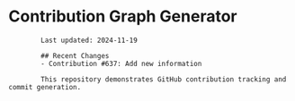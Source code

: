 # Contribution Graph Generator
            
            Last updated: 2024-11-19
            
            ## Recent Changes
            - Contribution #637: Add new information
            
            This repository demonstrates GitHub contribution tracking and commit generation.
        